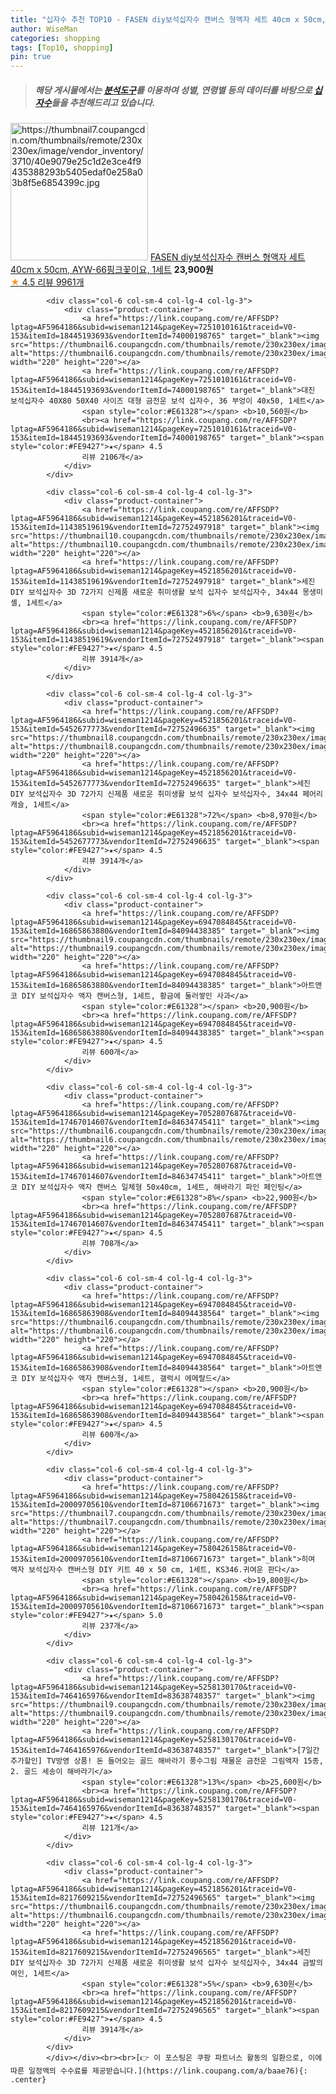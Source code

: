 ```yaml
---
title: "십자수 추천 TOP10 - FASEN diy보석십자수 캔버스 형액자 세트 40cm x 50cm, AYW-66핑크꽃이요, 1세트"
author: WiseMan
categories: shopping
tags: [Top10, shopping]
pin: true
---
```


> ##### 해당 게시물에서는 [**분석도구**](https://itemscout.io/)를 이용하여 **성별**, **연령별** 등의 데이터를 바탕으로 [**십자수**](https://link.coupang.com/a/baae76)들을 추천해드리고 있습니다.
<div class="container"><div class="row">
            <div class="col-6 col-sm-4 col-lg-4 col-lg-3">
                <div class="product-container">
                    <a href="https://link.coupang.com/re/AFFSDP?lptag=AF5964186&subid=wiseman1214&pageKey=6756552290&traceid=V0-153&itemId=17075679353&vendorItemId=84487959912" target="_blank"><img src="https://thumbnail7.coupangcdn.com/thumbnails/remote/230x230ex/image/vendor_inventory/3710/40e9079e25c1d2e3ce4f9435388293b5405edaf0e258a03b8f5e6854399c.jpg" alt="https://thumbnail7.coupangcdn.com/thumbnails/remote/230x230ex/image/vendor_inventory/3710/40e9079e25c1d2e3ce4f9435388293b5405edaf0e258a03b8f5e6854399c.jpg" width="220" height="220"></a>
                    <a href="https://link.coupang.com/re/AFFSDP?lptag=AF5964186&subid=wiseman1214&pageKey=6756552290&traceid=V0-153&itemId=17075679353&vendorItemId=84487959912" target="_blank">FASEN diy보석십자수 캔버스 형액자 세트 40cm x 50cm, AYW-66핑크꽃이요, 1세트</a>
                    <span style="color:#E61328"></span> <b>23,900원</b>
                    <br><a href="https://link.coupang.com/re/AFFSDP?lptag=AF5964186&subid=wiseman1214&pageKey=6756552290&traceid=V0-153&itemId=17075679353&vendorItemId=84487959912" target="_blank"><span style="color:#FE9427">★</span> 4.5
                    리뷰 9961개</a>
                </div>
            </div>
            
            <div class="col-6 col-sm-4 col-lg-4 col-lg-3">
                <div class="product-container">
                    <a href="https://link.coupang.com/re/AFFSDP?lptag=AF5964186&subid=wiseman1214&pageKey=7251010161&traceid=V0-153&itemId=18445193693&vendorItemId=74000198765" target="_blank"><img src="https://thumbnail6.coupangcdn.com/thumbnails/remote/230x230ex/image/vendor_inventory/4cfe/e390b582152a1286b84bb355140302b0d3a96bd3faef6cb342dac92c0b2b.jpg" alt="https://thumbnail6.coupangcdn.com/thumbnails/remote/230x230ex/image/vendor_inventory/4cfe/e390b582152a1286b84bb355140302b0d3a96bd3faef6cb342dac92c0b2b.jpg" width="220" height="220"></a>
                    <a href="https://link.coupang.com/re/AFFSDP?lptag=AF5964186&subid=wiseman1214&pageKey=7251010161&traceid=V0-153&itemId=18445193693&vendorItemId=74000198765" target="_blank">대진 보석십자수 40X80 50X40 사이즈 대형 금전운 보석 십자수, 36 부엉이 40x50, 1세트</a>
                    <span style="color:#E61328"></span> <b>10,560원</b>
                    <br><a href="https://link.coupang.com/re/AFFSDP?lptag=AF5964186&subid=wiseman1214&pageKey=7251010161&traceid=V0-153&itemId=18445193693&vendorItemId=74000198765" target="_blank"><span style="color:#FE9427">★</span> 4.5
                    리뷰 2106개</a>
                </div>
            </div>
            
            <div class="col-6 col-sm-4 col-lg-4 col-lg-3">
                <div class="product-container">
                    <a href="https://link.coupang.com/re/AFFSDP?lptag=AF5964186&subid=wiseman1214&pageKey=4521856201&traceid=V0-153&itemId=11438519619&vendorItemId=72752497918" target="_blank"><img src="https://thumbnail10.coupangcdn.com/thumbnails/remote/230x230ex/image/vendor_inventory/85d5/63d002aa7defc4203511e07a4711dc19df28707f2e329d9ad6eeb0122d3f.jpg" alt="https://thumbnail10.coupangcdn.com/thumbnails/remote/230x230ex/image/vendor_inventory/85d5/63d002aa7defc4203511e07a4711dc19df28707f2e329d9ad6eeb0122d3f.jpg" width="220" height="220"></a>
                    <a href="https://link.coupang.com/re/AFFSDP?lptag=AF5964186&subid=wiseman1214&pageKey=4521856201&traceid=V0-153&itemId=11438519619&vendorItemId=72752497918" target="_blank">세진 DIY 보석십자수 3D 72가지 신제품 새로운 취미생활 보석 십자수 보석십자수, 34x44 몽생미셸, 1세트</a>
                    <span style="color:#E61328">6%</span> <b>9,630원</b>
                    <br><a href="https://link.coupang.com/re/AFFSDP?lptag=AF5964186&subid=wiseman1214&pageKey=4521856201&traceid=V0-153&itemId=11438519619&vendorItemId=72752497918" target="_blank"><span style="color:#FE9427">★</span> 4.5
                    리뷰 3914개</a>
                </div>
            </div>
            
            <div class="col-6 col-sm-4 col-lg-4 col-lg-3">
                <div class="product-container">
                    <a href="https://link.coupang.com/re/AFFSDP?lptag=AF5964186&subid=wiseman1214&pageKey=4521856201&traceid=V0-153&itemId=5452677773&vendorItemId=72752496635" target="_blank"><img src="https://thumbnail8.coupangcdn.com/thumbnails/remote/230x230ex/image/vendor_inventory/ae05/26ee63274bc59ec3aa12e92cc10d9513e223a485f5d4f84bfd6e3d71ccfc.jpg" alt="https://thumbnail8.coupangcdn.com/thumbnails/remote/230x230ex/image/vendor_inventory/ae05/26ee63274bc59ec3aa12e92cc10d9513e223a485f5d4f84bfd6e3d71ccfc.jpg" width="220" height="220"></a>
                    <a href="https://link.coupang.com/re/AFFSDP?lptag=AF5964186&subid=wiseman1214&pageKey=4521856201&traceid=V0-153&itemId=5452677773&vendorItemId=72752496635" target="_blank">세진 DIY 보석십자수 3D 72가지 신제품 새로운 취미생활 보석 십자수 보석십자수, 34x44 페어리 캐슬, 1세트</a>
                    <span style="color:#E61328">72%</span> <b>8,970원</b>
                    <br><a href="https://link.coupang.com/re/AFFSDP?lptag=AF5964186&subid=wiseman1214&pageKey=4521856201&traceid=V0-153&itemId=5452677773&vendorItemId=72752496635" target="_blank"><span style="color:#FE9427">★</span> 4.5
                    리뷰 3914개</a>
                </div>
            </div>
            
            <div class="col-6 col-sm-4 col-lg-4 col-lg-3">
                <div class="product-container">
                    <a href="https://link.coupang.com/re/AFFSDP?lptag=AF5964186&subid=wiseman1214&pageKey=6947084845&traceid=V0-153&itemId=16865863880&vendorItemId=84094438385" target="_blank"><img src="https://thumbnail9.coupangcdn.com/thumbnails/remote/230x230ex/image/vendor_inventory/f11d/20922956d42268b36ecf0d01f05ee32060bdec8ebf586581ef3857744d76.png" alt="https://thumbnail9.coupangcdn.com/thumbnails/remote/230x230ex/image/vendor_inventory/f11d/20922956d42268b36ecf0d01f05ee32060bdec8ebf586581ef3857744d76.png" width="220" height="220"></a>
                    <a href="https://link.coupang.com/re/AFFSDP?lptag=AF5964186&subid=wiseman1214&pageKey=6947084845&traceid=V0-153&itemId=16865863880&vendorItemId=84094438385" target="_blank">아트앤코 DIY 보석십자수 액자 캔버스형, 1세트, 황금에 둘러쌓인 사과</a>
                    <span style="color:#E61328"></span> <b>20,900원</b>
                    <br><a href="https://link.coupang.com/re/AFFSDP?lptag=AF5964186&subid=wiseman1214&pageKey=6947084845&traceid=V0-153&itemId=16865863880&vendorItemId=84094438385" target="_blank"><span style="color:#FE9427">★</span> 4.5
                    리뷰 600개</a>
                </div>
            </div>
            
            <div class="col-6 col-sm-4 col-lg-4 col-lg-3">
                <div class="product-container">
                    <a href="https://link.coupang.com/re/AFFSDP?lptag=AF5964186&subid=wiseman1214&pageKey=7052807687&traceid=V0-153&itemId=17467014607&vendorItemId=84634745411" target="_blank"><img src="https://thumbnail6.coupangcdn.com/thumbnails/remote/230x230ex/image/vendor_inventory/fae4/288f93d213a86fe4a63ca8c767fe134796a13b5a0586fb136089be609075.png" alt="https://thumbnail6.coupangcdn.com/thumbnails/remote/230x230ex/image/vendor_inventory/fae4/288f93d213a86fe4a63ca8c767fe134796a13b5a0586fb136089be609075.png" width="220" height="220"></a>
                    <a href="https://link.coupang.com/re/AFFSDP?lptag=AF5964186&subid=wiseman1214&pageKey=7052807687&traceid=V0-153&itemId=17467014607&vendorItemId=84634745411" target="_blank">아트앤코 DIY 보석십자수 액자 캔버스 일체형 50x40cm, 1세트, 해바라기 파인 페인팅</a>
                    <span style="color:#E61328">8%</span> <b>22,900원</b>
                    <br><a href="https://link.coupang.com/re/AFFSDP?lptag=AF5964186&subid=wiseman1214&pageKey=7052807687&traceid=V0-153&itemId=17467014607&vendorItemId=84634745411" target="_blank"><span style="color:#FE9427">★</span> 4.5
                    리뷰 708개</a>
                </div>
            </div>
            
            <div class="col-6 col-sm-4 col-lg-4 col-lg-3">
                <div class="product-container">
                    <a href="https://link.coupang.com/re/AFFSDP?lptag=AF5964186&subid=wiseman1214&pageKey=6947084845&traceid=V0-153&itemId=16865863908&vendorItemId=84094438564" target="_blank"><img src="https://thumbnail6.coupangcdn.com/thumbnails/remote/230x230ex/image/vendor_inventory/7b51/edbcfe37606874b812f4d3164cea0bd387eacd030a6d8bbff39f4df1b82e.png" alt="https://thumbnail6.coupangcdn.com/thumbnails/remote/230x230ex/image/vendor_inventory/7b51/edbcfe37606874b812f4d3164cea0bd387eacd030a6d8bbff39f4df1b82e.png" width="220" height="220"></a>
                    <a href="https://link.coupang.com/re/AFFSDP?lptag=AF5964186&subid=wiseman1214&pageKey=6947084845&traceid=V0-153&itemId=16865863908&vendorItemId=84094438564" target="_blank">아트앤코 DIY 보석십자수 액자 캔버스형, 1세트, 갤럭시 에메랄드</a>
                    <span style="color:#E61328"></span> <b>20,900원</b>
                    <br><a href="https://link.coupang.com/re/AFFSDP?lptag=AF5964186&subid=wiseman1214&pageKey=6947084845&traceid=V0-153&itemId=16865863908&vendorItemId=84094438564" target="_blank"><span style="color:#FE9427">★</span> 4.5
                    리뷰 600개</a>
                </div>
            </div>
            
            <div class="col-6 col-sm-4 col-lg-4 col-lg-3">
                <div class="product-container">
                    <a href="https://link.coupang.com/re/AFFSDP?lptag=AF5964186&subid=wiseman1214&pageKey=7580426158&traceid=V0-153&itemId=20009705610&vendorItemId=87106671673" target="_blank"><img src="https://thumbnail7.coupangcdn.com/thumbnails/remote/230x230ex/image/vendor_inventory/feec/60b21735b40112ecaa81336d21ef05aba2448fb82943685b87820da63fcc.jpg" alt="https://thumbnail7.coupangcdn.com/thumbnails/remote/230x230ex/image/vendor_inventory/feec/60b21735b40112ecaa81336d21ef05aba2448fb82943685b87820da63fcc.jpg" width="220" height="220"></a>
                    <a href="https://link.coupang.com/re/AFFSDP?lptag=AF5964186&subid=wiseman1214&pageKey=7580426158&traceid=V0-153&itemId=20009705610&vendorItemId=87106671673" target="_blank">히여 액자 보석십자수 캔버스형 DIY 키트 40 x 50 cm, 1세트, KS346.귀여운 판다</a>
                    <span style="color:#E61328"></span> <b>19,800원</b>
                    <br><a href="https://link.coupang.com/re/AFFSDP?lptag=AF5964186&subid=wiseman1214&pageKey=7580426158&traceid=V0-153&itemId=20009705610&vendorItemId=87106671673" target="_blank"><span style="color:#FE9427">★</span> 5.0
                    리뷰 237개</a>
                </div>
            </div>
            
            <div class="col-6 col-sm-4 col-lg-4 col-lg-3">
                <div class="product-container">
                    <a href="https://link.coupang.com/re/AFFSDP?lptag=AF5964186&subid=wiseman1214&pageKey=5258130170&traceid=V0-153&itemId=7464165976&vendorItemId=83638748357" target="_blank"><img src="https://thumbnail9.coupangcdn.com/thumbnails/remote/230x230ex/image/vendor_inventory/1a8c/f5b55fa73d688bbd7fe5d0c1146633cff17b1a4e108f16828fc923792038.jpg" alt="https://thumbnail9.coupangcdn.com/thumbnails/remote/230x230ex/image/vendor_inventory/1a8c/f5b55fa73d688bbd7fe5d0c1146633cff17b1a4e108f16828fc923792038.jpg" width="220" height="220"></a>
                    <a href="https://link.coupang.com/re/AFFSDP?lptag=AF5964186&subid=wiseman1214&pageKey=5258130170&traceid=V0-153&itemId=7464165976&vendorItemId=83638748357" target="_blank">[7일간 추가할인] TV방영 상품! 돈 들어오는 골드 해바라기 풍수그림 재물운 금전운 그림액자 15종, 2. 골드 세송이 해바라기</a>
                    <span style="color:#E61328">13%</span> <b>25,600원</b>
                    <br><a href="https://link.coupang.com/re/AFFSDP?lptag=AF5964186&subid=wiseman1214&pageKey=5258130170&traceid=V0-153&itemId=7464165976&vendorItemId=83638748357" target="_blank"><span style="color:#FE9427">★</span> 4.5
                    리뷰 121개</a>
                </div>
            </div>
            
            <div class="col-6 col-sm-4 col-lg-4 col-lg-3">
                <div class="product-container">
                    <a href="https://link.coupang.com/re/AFFSDP?lptag=AF5964186&subid=wiseman1214&pageKey=4521856201&traceid=V0-153&itemId=8217609215&vendorItemId=72752496565" target="_blank"><img src="https://thumbnail6.coupangcdn.com/thumbnails/remote/230x230ex/image/vendor_inventory/d222/3e180a5ae1b8288d84f757c44859a3dbda7ffd1e7b08db7649ebbd25ca17.jpg" alt="https://thumbnail6.coupangcdn.com/thumbnails/remote/230x230ex/image/vendor_inventory/d222/3e180a5ae1b8288d84f757c44859a3dbda7ffd1e7b08db7649ebbd25ca17.jpg" width="220" height="220"></a>
                    <a href="https://link.coupang.com/re/AFFSDP?lptag=AF5964186&subid=wiseman1214&pageKey=4521856201&traceid=V0-153&itemId=8217609215&vendorItemId=72752496565" target="_blank">세진 DIY 보석십자수 3D 72가지 신제품 새로운 취미생활 보석 십자수 보석십자수, 34x44 금발의 여인, 1세트</a>
                    <span style="color:#E61328">5%</span> <b>9,630원</b>
                    <br><a href="https://link.coupang.com/re/AFFSDP?lptag=AF5964186&subid=wiseman1214&pageKey=4521856201&traceid=V0-153&itemId=8217609215&vendorItemId=72752496565" target="_blank"><span style="color:#FE9427">★</span> 4.5
                    리뷰 3914개</a>
                </div>
            </div>
            </div></div><br><br>[👉 이 포스팅은 쿠팡 파트너스 활동의 일환으로, 이에 따른 일정액의 수수료를 제공받습니다.](https://link.coupang.com/a/baae76){: .center}